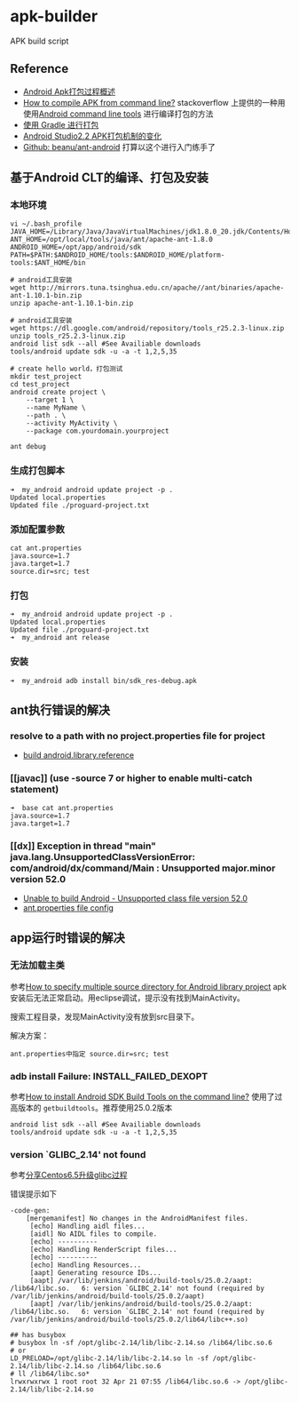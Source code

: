 # apk-builder
APK build script

## Reference

 * [Android Apk打包过程概述](http://blog.csdn.net/jason0539/article/details/44917745)
 * [How to compile APK from command line?](http://stackoverflow.com/questions/15285331/how-to-compile-apk-from-command-line) stackoverflow 上提供的一种用使用[Android command line tools](https://developer.android.com/studio/index.html) 进行编译打包的方法
 * [使用 Gradle 进行打包](https://developer.android.google.cn/studio/build/building-cmdline.html)
 * [Android Studio2.2 APK打包机制的变化](http://www.jianshu.com/p/c549fce12310)
 * [Github: beanu/ant-android](https://github.com/beanu/ant-android) 打算以这个进行入门练手了
 
## 基于Android CLT的编译、打包及安装

### 本地环境

	vi ~/.bash_profile 
	JAVA_HOME=/Library/Java/JavaVirtualMachines/jdk1.8.0_20.jdk/Contents/Home
	ANT_HOME=/opt/local/tools/java/ant/apache-ant-1.8.0
	ANDROID_HOME=/opt/app/android/sdk
	PATH=$PATH:$ANDROID_HOME/tools:$ANDROID_HOME/platform-tools:$ANT_HOME/bin

	# android工具安装
	wget http://mirrors.tuna.tsinghua.edu.cn/apache//ant/binaries/apache-ant-1.10.1-bin.zip
	unzip apache-ant-1.10.1-bin.zip

	# android工具安装
	wget https://dl.google.com/android/repository/tools_r25.2.3-linux.zip
	unzip tools_r25.2.3-linux.zip 
	android list sdk --all #See Availiable downloads
	tools/android update sdk -u -a -t 1,2,5,35
	
	# create hello world，打包测试
	mkdir test_project
	cd test_project
	android create project \
	    --target 1 \
	    --name MyName \
	    --path . \
	    --activity MyActivity \
	    --package com.yourdomain.yourproject

	ant debug

### 生成打包脚本

	➜  my_android android update project -p .
	Updated local.properties
	Updated file ./proguard-project.txt

### 添加配置参数

	cat ant.properties 
	java.source=1.7
	java.target=1.7
	source.dir=src; test

### 打包

	➜  my_android android update project -p .
	Updated local.properties
	Updated file ./proguard-project.txt
	➜  my_android ant release
 
### 安装

	➜  my_android adb install bin/sdk_res-debug.apk


## ant执行错误的解决
 
### resolve to a path with no project.properties file for project

 * [build android.library.reference](http://stackoverflow.com/questions/21265111/android-ant-build-fails-with-google-play-services-lib-resolve-to-a-path-with)
 
### [[javac]] (use -source 7 or higher to enable multi-catch statement)
 
 	➜  base cat ant.properties 
	java.source=1.7
	java.target=1.7

### [[dx]] Exception in thread "main" java.lang.UnsupportedClassVersionError: com/android/dx/command/Main : Unsupported major.minor version 52.0
 
 * [Unable to build Android - Unsupported class file version 52.0](https://github.com/soomla/unity3d-store/issues/541)
 * [ant.properties file config](http://stackoverflow.com/questions/18051917/ant-properties-file-missing-in-android-project)

## app运行时错误的解决

### 无法加载主类
参考[How to specify multiple source directory for Android library project](http://stackoverflow.com/questions/14605899/how-to-specify-multiple-source-directory-for-android-library-project)
apk安装后无法正常启动。用eclipse调试，提示没有找到MainActivity。

搜索工程目录，发现MainActivity没有放到src目录下。

解决方案：

	ant.properties中指定 source.dir=src; test
	
### adb install Failure: INSTALL_FAILED_DEXOPT
参考[How to install Android SDK Build Tools on the command line?](http://stackoverflow.com/questions/17963508/how-to-install-android-sdk-build-tools-on-the-command-line)
使用了过高版本的 `getbuildtools`。推荐使用25.0.2版本

	android list sdk --all #See Availiable downloads
	tools/android update sdk -u -a -t 1,2,5,35
### version `GLIBC_2.14' not found
参考[分享Centos6.5升级glibc过程](https://cnodejs.org/topic/56dc21f1502596633dc2c3dc)

错误提示如下

    -code-gen:
        [mergemanifest] No changes in the AndroidManifest files.
         [echo] Handling aidl files...
         [aidl] No AIDL files to compile.
         [echo] ----------
         [echo] Handling RenderScript files...
         [echo] ----------
         [echo] Handling Resources...
         [aapt] Generating resource IDs...
         [aapt] /var/lib/jenkins/android/build-tools/25.0.2/aapt: /lib64/libc.so.   6: version `GLIBC_2.14' not found (required by     /var/lib/jenkins/android/build-tools/25.0.2/aapt)
         [aapt] /var/lib/jenkins/android/build-tools/25.0.2/aapt: /lib64/libc.so.   6: version `GLIBC_2.14' not found (required by     /var/lib/jenkins/android/build-tools/25.0.2/lib64/libc++.so)

    ## has busybox
    # busybox ln -sf /opt/glibc-2.14/lib/libc-2.14.so /lib64/libc.so.6
    # or
    LD_PRELOAD=/opt/glibc-2.14/lib/libc-2.14.so ln -sf /opt/glibc-2.14/lib/libc-2.14.so /lib64/libc.so.6
    # ll /lib64/libc.so*
    lrwxrwxrwx 1 root root 32 Apr 21 07:55 /lib64/libc.so.6 -> /opt/glibc-2.14/lib/libc-2.14.so
